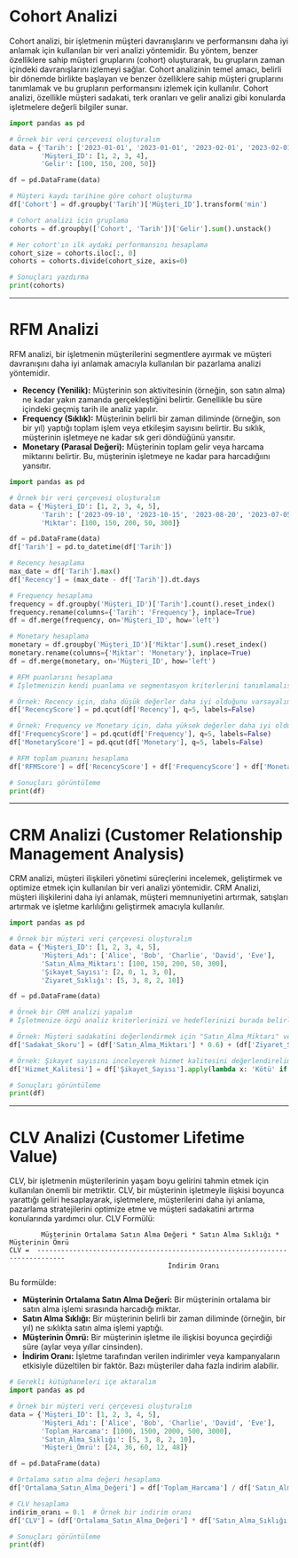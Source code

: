 # Cohort Analizi
Cohort analizi, bir işletmenin müşteri davranışlarını ve performansını daha iyi anlamak için kullanılan bir veri analizi yöntemidir. Bu yöntem, benzer özelliklere sahip müşteri gruplarını (cohort) oluşturarak, bu grupların zaman içindeki davranışlarını izlemeyi sağlar. Cohort analizinin temel amacı, belirli bir dönemde birlikte başlayan ve benzer özelliklere sahip müşteri gruplarını tanımlamak ve bu grupların performansını izlemek için kullanılır. Cohort analizi, özellikle müşteri sadakati, terk oranları ve gelir analizi gibi konularda işletmelere değerli bilgiler sunar.

```python
import pandas as pd

# Örnek bir veri çerçevesi oluşturalım
data = {'Tarih': ['2023-01-01', '2023-01-01', '2023-02-01', '2023-02-01'],
        'Müşteri_ID': [1, 2, 3, 4],
        'Gelir': [100, 150, 200, 50]}

df = pd.DataFrame(data)

# Müşteri kaydı tarihine göre cohort oluşturma
df['Cohort'] = df.groupby('Tarih')['Müşteri_ID'].transform('min')

# Cohort analizi için gruplama
cohorts = df.groupby(['Cohort', 'Tarih'])['Gelir'].sum().unstack()

# Her cohort'ın ilk aydaki performansını hesaplama
cohort_size = cohorts.iloc[:, 0]
cohorts = cohorts.divide(cohort_size, axis=0)

# Sonuçları yazdırma
print(cohorts)
```

---
# RFM Analizi
RFM analizi, bir işletmenin müşterilerini segmentlere ayırmak ve müşteri davranışını daha iyi anlamak amacıyla kullanılan bir pazarlama analizi yöntemidir.
- **Recency (Yenilik):** Müşterinin son aktivitesinin (örneğin, son satın alma) ne kadar yakın zamanda gerçekleştiğini belirtir. Genellikle bu süre içindeki geçmiş tarih ile analiz yapılır.
- **Frequency (Sıklık):** Müşterinin belirli bir zaman diliminde (örneğin, son bir yıl) yaptığı toplam işlem veya etkileşim sayısını belirtir. Bu sıklık, müşterinin işletmeye ne kadar sık geri döndüğünü yansıtır.
- **Monetary (Parasal Değeri):** Müşterinin toplam gelir veya harcama miktarını belirtir. Bu, müşterinin işletmeye ne kadar para harcadığıını yansıtır.

```python
import pandas as pd

# Örnek bir veri çerçevesi oluşturalım
data = {'Müşteri_ID': [1, 2, 3, 4, 5],
        'Tarih': ['2023-09-10', '2023-10-15', '2023-08-20', '2023-07-05', '2023-09-25'],
        'Miktar': [100, 150, 200, 50, 300]}

df = pd.DataFrame(data)
df['Tarih'] = pd.to_datetime(df['Tarih'])

# Recency hesaplama
max_date = df['Tarih'].max()
df['Recency'] = (max_date - df['Tarih']).dt.days

# Frequency hesaplama
frequency = df.groupby('Müşteri_ID')['Tarih'].count().reset_index()
frequency.rename(columns={'Tarih': 'Frequency'}, inplace=True)
df = df.merge(frequency, on='Müşteri_ID', how='left')

# Monetary hesaplama
monetary = df.groupby('Müşteri_ID')['Miktar'].sum().reset_index()
monetary.rename(columns={'Miktar': 'Monetary'}, inplace=True)
df = df.merge(monetary, on='Müşteri_ID', how='left')

# RFM puanlarını hesaplama
# İşletmenizin kendi puanlama ve segmentasyon kriterlerini tanımlamalısınız.

# Örnek: Recency için, daha düşük değerler daha iyi olduğunu varsayalım.
df['RecencyScore'] = pd.qcut(df['Recency'], q=5, labels=False)

# Örnek: Frequency ve Monetary için, daha yüksek değerler daha iyi olduğunu varsayalım.
df['FrequencyScore'] = pd.qcut(df['Frequency'], q=5, labels=False)
df['MonetaryScore'] = pd.qcut(df['Monetary'], q=5, labels=False)

# RFM toplam puanını hesaplama
df['RFMScore'] = df['RecencyScore'] + df['FrequencyScore'] + df['MonetaryScore']

# Sonuçları görüntüleme
print(df)
```

---
# CRM Analizi (Customer Relationship Management Analysis)
CRM analizi, müşteri ilişkileri yönetimi süreçlerini incelemek, geliştirmek ve optimize etmek için kullanılan bir veri analizi yöntemidir. CRM Analizi, müşteri ilişkilerini daha iyi anlamak, müşteri memnuniyetini artırmak, satışları artırmak ve işletme karlılığını geliştirmek amacıyla kullanılır.

```python
import pandas as pd

# Örnek bir müşteri veri çerçevesi oluşturalım
data = {'Müşteri_ID': [1, 2, 3, 4, 5],
        'Müşteri_Adı': ['Alice', 'Bob', 'Charlie', 'David', 'Eve'],
        'Satın_Alma_Miktarı': [100, 150, 200, 50, 300],
        'Şikayet_Sayısı': [2, 0, 1, 3, 0],
        'Ziyaret_Sıklığı': [5, 3, 8, 2, 10]}

df = pd.DataFrame(data)

# Örnek bir CRM analizi yapalım
# İşletmenize özgü analiz kriterlerinizi ve hedeflerinizi burada belirlemeniz gerekmektedir.

# Örnek: Müşteri sadakatini değerlendirmek için "Satın_Alma_Miktarı" ve "Ziyaret_Sıklığı" değerlerini kullanalım
df['Sadakat_Skoru'] = (df['Satın_Alma_Miktarı'] * 0.6) + (df['Ziyaret_Sıklığı'] * 0.4)

# Örnek: Şikayet sayısını inceleyerek hizmet kalitesini değerlendirelim
df['Hizmet_Kalitesi'] = df['Şikayet_Sayısı'].apply(lambda x: 'Kötü' if x > 2 else 'İyi')

# Sonuçları görüntüleme
print(df)
```

---
# CLV Analizi (Customer Lifetime Value)
CLV, bir işletmenin müşterilerinin yaşam boyu gelirini tahmin etmek için kullanılan önemli bir metriktir. CLV, bir müşterinin işletmeyle ilişkisi boyunca yarattığı geliri hesaplayarak, işletmelere, müşterilerini daha iyi anlama, pazarlama stratejilerini optimize etme ve müşteri sadakatini artırma konularında yardımcı olur. CLV Formülü:

```shell
        Müşterinin Ortalama Satın Alma Değeri * Satın Alma Sıklığı * Müşterinin Ömrü 
CLV =  -----------------------------------------------------------------------------
                                        İndirim Oranı
```

Bu formülde:
- **Müşterinin Ortalama Satın Alma Değeri:** Bir müşterinin ortalama bir satın alma işlemi sırasında harcadığı miktar.
- **Satın Alma Sıklığı:** Bir müşterinin belirli bir zaman diliminde (örneğin, bir yıl) ne sıklıkta satın alma işlemi yaptığı.
- **Müşterinin Ömrü:** Bir müşterinin işletme ile ilişkisi boyunca geçirdiği süre (aylar veya yıllar cinsinden).
- **İndirim Oranı:** İşletme tarafından verilen indirimler veya kampanyaların etkisiyle düzeltilen bir faktör. Bazı müşteriler daha fazla indirim alabilir.

```python
# Gerekli kütüphaneleri içe aktaralım
import pandas as pd

# Örnek bir müşteri veri çerçevesi oluşturalım
data = {'Müşteri_ID': [1, 2, 3, 4, 5],
        'Müşteri_Adı': ['Alice', 'Bob', 'Charlie', 'David', 'Eve'],
        'Toplam_Harcama': [1000, 1500, 2000, 500, 3000],
        'Satın_Alma_Sıklığı': [5, 3, 8, 2, 10],
        'Müşteri_Ömrü': [24, 36, 60, 12, 48]}

df = pd.DataFrame(data)

# Ortalama satın alma değeri hesaplama
df['Ortalama_Satın_Alma_Değeri'] = df['Toplam_Harcama'] / df['Satın_Alma_Sıklığı']

# CLV hesaplama
indirim_oranı = 0.1  # Örnek bir indirim oranı
df['CLV'] = (df['Ortalama_Satın_Alma_Değeri'] * df['Satın_Alma_Sıklığı'] * df['Müşteri_Ömrü']) / (1 + indirim_oranı)

# Sonuçları görüntüleme
print(df)
```

